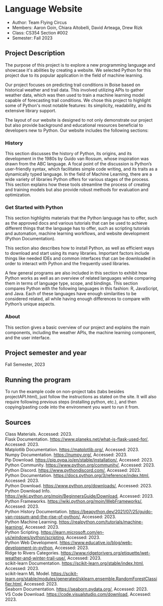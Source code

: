 
# Language Website

* Author: Team Flying Circus
* Members: Aaron Goin, Chiara Altobelli, David Arteaga, Drew Rizk
* Class: CS354 Section #002
* Semester: Fall 2023


## Project Description
The purpose of this project is to explore a new programming language and showcase it's abilities by creating a website. We selected Python for this project due to its popular application in the field of machine learning.

Our project focuses on predicting trail conditions in Boise based on historical weather and trail data. This involved utilizing APIs to gather weather data, which was then used to train a machine learning model capable of forecasting trail conditions. We chose this project to highlight some of Python's most notable features: its simplicity, readability, and its extensive library support.

The layout of our website is designed to not only demonstrate our project but also provide background and educational resources beneficial to developers new to Python. Our website includes the following sections:

### History
This section discusses the history of Python, its origins, and its development in the 1980s by Guido van Rossum, whose inspiration was drawn from the ABC language. A focal point of the discussion is Python’s user-friendly syntax, which facilitates simple code writing, and its traits as a dynamically typed language. In the field of Machine Learning, there are a wide variety of libraries Python offers for various stages of the process. This section explains how these tools streamline the process of creating and training models but also provide robust methods for evaluation and optimization.

### Get Started with Python
This section highlights materials that the Python language has to offer, such as the approved docs and various tutorials that can be used to achieve different things that the language has to offer, such as scripting tutorials and automation, machine learning workflows, and website development (Python Documentation).

This section also describes how to install Python, as well as efficient ways to download and start using its many libraries. Important factors include things like needed IDEs and common interfaces that can be downloaded in order to interact with Python and the frequently used libraries.

A few general programs are also included in this section to exhibit how Python works as well as an overview of related languages while comparing them in terms of language type, scope, and bindings. This section compares Python with the following languages in this fashion: R, JavaScript, and Java. Each of these languages have enough similarities to be considered related, all while having enough differences to compare with Python’s unique aspects.

### About
This section gives a basic overview of our project and explains the main components, including the weather APIs, the machine learning component, and the user interface.

## Project semester and year

Fall Semester, 2023

## Running the program
To run the example code on non-project tabs (tabs besides projectAPI.html), just follow the instructions as stated on the site. It will also require following previous steps (installing python, etc.), and then copying/pasting code into the environment you want to run it from.

## Sources
Class Materials. Accessed: 2023.\
Flask Documentation. https://www.planeks.net/what-is-flask-used-for/, Accessed: 2023.\
Matplotlib Documentation. https://matplotlib.org/, Accessed: 2023.\
Numpy Documentation. https://numpy.org/, Accessed: 2023.\
Pip Download. https://pip.pypa.io/en/stable/installation/, Accessed: 2023.\
Python Community. https://www.python.org/community/, Accessed: 2023.\
Python Discord. https://www.pythondiscord.com/, Accessed: 2023.\
Python Documentation. https://docs.python.org/3/reference/index.html, Accessed: 2023.\
Python Download. https://www.python.org/downloads/, Accessed: 2023.\
Python Download Info. https://wiki.python.org/moin/BeginnersGuide/Download, Accessed: 2023.\
Python Frameworks. https://wiki.python.org/moin/WebFrameworks/, Accessed: 2023.\
Python History Documentation. https://beapython.dev/2021/07/25/guido-van-rossum-and-the-rise-of-python/, Accessed: 2023.\
Python Machine Learning. https://realpython.com/tutorials/machine-learning/, Accessed: 2023.\
Python Scripting. https://learn.microsoft.com/en-us/windows/python/scripting, Accessed: 2023.\
Python Web Development. https://www.educative.io/blog/web-development-in-python, Accessed: 2023.\
Ridge to Rivers Categories. https://www.ridgetorivers.org/etiquette/wet-weather-and-winter-trail-use/, Accessed: 2023.\
scikit-learn Documentation. https://scikit-learn.org/stable/index.html, Accessed: 2023.\
scikit-learn ML Model. https://scikit-learn.org/stable/modules/generated/sklearn.ensemble.RandomForestClassifier.html, Accessed: 2023.\
Seaborn Documentation. https://seaborn.pydata.org/, Accessed: 2023.\
VS Code Download. https://code.visualstudio.com/download, Accessed: 2023.
